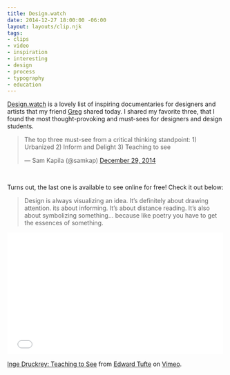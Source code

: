 ```yaml
---
title: Design.watch
date: 2014-12-27 18:00:00 -06:00
layout: layouts/clip.njk
tags:
- clips
- video
- inspiration
- interesting
- design
- process
- typography
- education
---
```


[Design.watch](https://designers.watch/) is a lovely list of inspiring documentaries for designers and artists that my friend [Greg](https://twitter.com/brilliantcrank) shared today. I shared my favorite three, that I found the most thought-provoking and must-sees for designers and design students.

<blockquote class="twitter-tweet" lang="en"><p>The top three must-see from a critical thinking standpoint:
1) Urbanized
2) Inform and Delight
3) Teaching to see</p>— Sam Kapila (@samkap) <a href="https://twitter.com/samkap/status/549417556088729600">December 29, 2014</a></blockquote>
<script async src="//platform.twitter.com/widgets.js" charset="utf-8"></script>

<br>

Turns out, the last one is available to see online for free! Check it out below:
> Design is always visualizing an idea. It’s definitely about drawing attention. its about informing. It’s about distance reading. It’s also about symbolizing something… because like poetry you have to get the essences of something.

</p>
<iframe src="//player.vimeo.com/video/45232468?title=0&byline=0&portrait=0&color=ffffff" width="500" height="281" frameborder="0" webkitallowfullscreen mozallowfullscreen allowfullscreen></iframe> <p><a href="https://vimeo.com/45232468">Inge Druckrey: Teaching to See</a> from <a href="https://vimeo.com/et">Edward Tufte</a> on <a href="https://vimeo.com">Vimeo</a>.</p>



